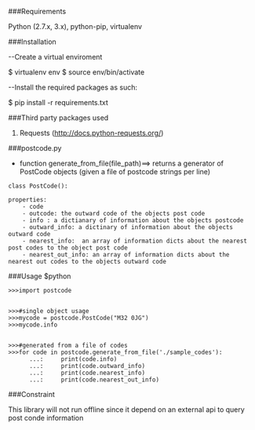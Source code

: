 ###Requirements

Python (2.7.x, 3.x), python-pip, virtualenv

###Installation

--Create a virtual enviroment 

$ virtualenv env 
$ source env/bin/activate

--Install the required packages as such:

$ pip install -r requirements.txt


###Third party packages used

1. Requests (http://docs.python-requests.org/)


###postcode.py
- function generate_from_file(file_path)==> returns a generator of PostCode objects (given a file of postcode strings per line)
```
class PostCode():
```
	properties:
		- code
		- outcode: the outward code of the objects post code
		- info : a dictianary of information about the objects postcode
		- outward_info: a dictinary of information about the objects outward code
		- nearest_info:  an array of information dicts about the nearest post codes to the object post code
		- nearest_out_info: an array of information dicts about the nearest out codes to the objects outward code

###Usage
$python
```pyhton
>>>import postcode


>>>#single object usage
>>>mycode = postcode.PostCode("M32 0JG")
>>>mycode.info


>>>#generated from a file of codes
>>>for code in postcode.generate_from_file('./sample_codes'):
      ...:     print(code.info)
      ...:     print(code.outward_info)
      ...:     print(code.nearest_info)
      ...:     print(code.nearest_out_info)
```
   

###Constraint

This library will not run offline since it depend on an external api to query post conde information

